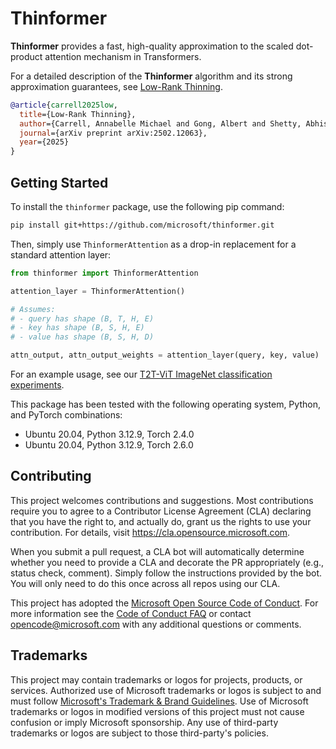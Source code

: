 # Thinformer

**Thinformer** provides a fast, high-quality approximation to the scaled dot-product attention mechanism in Transformers.

For a detailed description of the **Thinformer** algorithm and its strong approximation guarantees, see [Low-Rank Thinning](https://arxiv.org/pdf/2502.12063).

```bib
@article{carrell2025low,
  title={Low-Rank Thinning},
  author={Carrell, Annabelle Michael and Gong, Albert and Shetty, Abhishek and Dwivedi, Raaz and Mackey, Lester},
  journal={arXiv preprint arXiv:2502.12063},
  year={2025}
}
```

## Getting Started
To install the `thinformer` package, use the following pip command:
```bash
pip install git+https://github.com/microsoft/thinformer.git
```

Then, simply use `ThinformerAttention` as a drop-in replacement for a standard attention layer:

```python
from thinformer import ThinformerAttention

attention_layer = ThinformerAttention()

# Assumes:
# - query has shape (B, T, H, E)
# - key has shape (B, S, H, E)
# - value has shape (B, S, H, D)

attn_output, attn_output_weights = attention_layer(query, key, value)
```

For an example usage, see our [T2T-ViT ImageNet classification experiments](./examples/t2t/README.md).

This package has been tested with the following operating system, Python, and PyTorch combinations:
- Ubuntu 20.04, Python 3.12.9, Torch 2.4.0
- Ubuntu 20.04, Python 3.12.9, Torch 2.6.0

## Contributing

This project welcomes contributions and suggestions.  Most contributions require you to agree to a
Contributor License Agreement (CLA) declaring that you have the right to, and actually do, grant us
the rights to use your contribution. For details, visit https://cla.opensource.microsoft.com.

When you submit a pull request, a CLA bot will automatically determine whether you need to provide
a CLA and decorate the PR appropriately (e.g., status check, comment). Simply follow the instructions
provided by the bot. You will only need to do this once across all repos using our CLA.

This project has adopted the [Microsoft Open Source Code of Conduct](https://opensource.microsoft.com/codeofconduct/).
For more information see the [Code of Conduct FAQ](https://opensource.microsoft.com/codeofconduct/faq/) or
contact [opencode@microsoft.com](mailto:opencode@microsoft.com) with any additional questions or comments.

## Trademarks

This project may contain trademarks or logos for projects, products, or services. Authorized use of Microsoft
trademarks or logos is subject to and must follow
[Microsoft's Trademark & Brand Guidelines](https://www.microsoft.com/en-us/legal/intellectualproperty/trademarks/usage/general).
Use of Microsoft trademarks or logos in modified versions of this project must not cause confusion or imply Microsoft sponsorship.
Any use of third-party trademarks or logos are subject to those third-party's policies.
